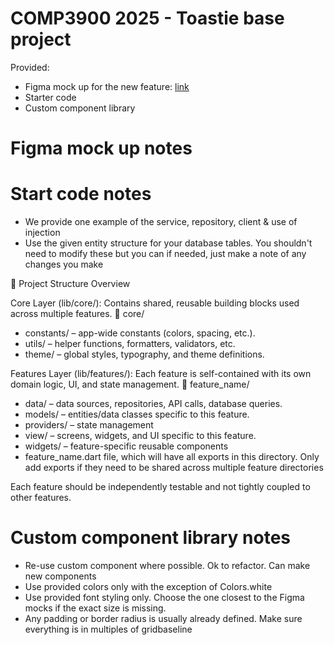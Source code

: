 # COMP3900 2025 - Toastie base project

Provided:
- Figma mock up for the new feature: [link](https://www.figma.com/design/cm9rVMjnhAeC1vJBDVIaIl/COMP3900?node-id=0-1&p=f&t=nKKKh9yVrrAbSOBo-0)
- Starter code
- Custom component library

# Figma mock up notes

# Start code notes
- We provide one example of the service, repository, client & use of injection
- Use the given entity structure for your database tables. You shouldn't need to modify these but you can if needed, just make a note of any changes you make

📂 Project Structure Overview

Core Layer (lib/core/): Contains shared, reusable building blocks used across multiple features.
📂 core/
- constants/ – app-wide constants (colors, spacing, etc.).
- utils/ – helper functions, formatters, validators, etc.
- theme/ – global styles, typography, and theme definitions.

Features Layer (lib/features/): Each feature is self-contained with its own domain logic, UI, and state management.
📂 feature_name/
- data/ – data sources, repositories, API calls, database queries.
- models/ – entities/data classes specific to this feature.
- providers/ – state management 
- view/ – screens, widgets, and UI specific to this feature.
- widgets/ – feature-specific reusable components
- feature_name.dart file, which will have all exports in this directory. Only add exports if they need to be shared across multiple feature directories

Each feature should be independently testable and not tightly coupled to other features.

# Custom component library notes
- Re-use custom component where possible. Ok to refactor. Can make new components
- Use provided colors only with the exception of Colors.white 
- Use provided font styling only. Choose the one closest to the Figma mocks if the exact size is missing.
- Any padding or border radius is usually already defined. Make sure everything is in multiples of gridbaseline 
